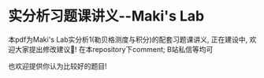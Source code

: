 # 实分析习题课讲义--Maki's Lab
本pdf为Maki's Lab实分析1(勒贝格测度与积分)的配套习题课讲义, 正在建设中, 欢迎大家提出修改建议👏!
在本repository下comment; B站私信等均可

也欢迎提供你认为比较好的题目!
